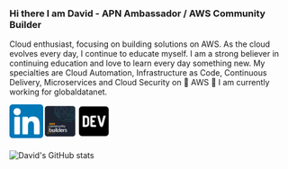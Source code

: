 ### Hi there I am David - APN Ambassador / AWS Community Builder

Cloud enthusiast, focusing on building solutions on AWS. As the cloud evolves every day, I continue to educate myself.
I am a strong believer in continuing education and love to learn every day something new. My specialties are Cloud Automation, Infrastructure as Code, Continuous Delivery, Microservices and Cloud Security on 🧡 AWS 🧡
I am currently working for globaldatanet.



<a href="https://www.linkedin.com/in/daknhh/" target="_blank">
  <img align="left" alt="David | Linkedin" width="60px" src="https://github.com/daknhh/daknhh/blob/main/static/linkedin.png" />
</a>
<a href="https://aws.amazon.com/partners/ambassadors/?cards-body.sort-by=item.additionalFields.ambassadorName&cards-body.sort-order=asc&cards-body.q=david%2Bkrohn&cards-body.q_operator=AND" target="_blank">
  <img align="left" alt="David | AWS " width="60px" src="https://github.com/daknhh/daknhh/blob/main/static/community-builders.png" />
</a>
<a href="https://dev.to/daknhh" target="_blank">
  <img align="left" alt="David | Blog " width="60px" src="https://github.com/daknhh/daknhh/blob/main/static/devto.webp" />
</a>




<br />
<br /><br />
<br />

![David's GitHub stats](https://github-readme-stats.vercel.app/api?username=daknhh&show_icons=true&theme=blueberry)


<!--
**daknhh/daknhh** is a ✨ _special_ ✨ repository because its `README.md` (this file) appears on your GitHub profile.


